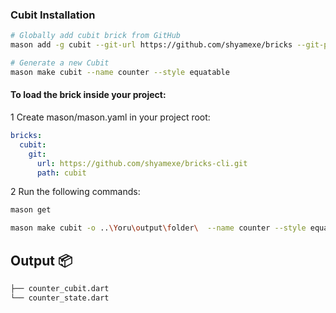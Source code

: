 ### Cubit Installation 

```sh
# Globally add cubit brick from GitHub
mason add -g cubit --git-url https://github.com/shyamexe/bricks --git-path cubit

# Generate a new Cubit
mason make cubit --name counter --style equatable

```
#### To load the brick inside your project:

1 Create mason/mason.yaml in your project root:

```yaml
bricks:
  cubit:
    git:
      url: https://github.com/shyamexe/bricks-cli.git
      path: cubit

```

2 Run the following commands:

```sh
mason get

mason make cubit -o ..\Yoru\output\folder\  --name counter --style equatable
```


## Output 📦

```sh
├── counter_cubit.dart
└── counter_state.dart
```

[1]: https://dart.dev
[2]: https://github.com/felangel/bloc

